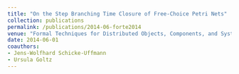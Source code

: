 ```yaml
---
title: "On the Step Branching Time Closure of Free-Choice Petri Nets"
collection: publications
permalink: /publications/2014-06-forte2014
venue: "Formal Techniques for Distributed Objects, Components, and Systems - 34th IFIP WG 6.1 International Conference, FORTE 2014, Held as Part of the 9th International Federated Conference on Distributed Computing Techniques, DisCoTec 2014, Berlin, Germany, June 3-5, 2014. Proceedings"
date: 2014-06-01
coauthors:
- Jens-Wolfhard Schicke-Uffmann
- Ursula Goltz
---
```

